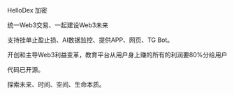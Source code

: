 HelloDex 加密 

统一Web3交易、一起建设Web3未来

支持挂单止盈止损、AI数据监控、提供APP、网页、TG Bot。

开创和主导Web3利益变革，教育平台从用户身上赚的所有的利润要80%分给用户

代码已开源。

探索未来、时间、空间、生命本质。
